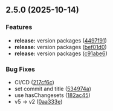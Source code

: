## 2.5.0 (2025-10-14)

### Features

* **release:** version packages ([4497f91](https://github.com/doprz/not-UTRP/commit/4497f91200cf28e8ed8ae6ad2cbaf45fbfd46521))
* **release:** version packages ([bef01d0](https://github.com/doprz/not-UTRP/commit/bef01d0d169965b8698373efc331679a27693899))
* **release:** version packages ([c91abe6](https://github.com/doprz/not-UTRP/commit/c91abe6d8838b1168472361ccab5fa4a669084cc))

### Bug Fixes

* CI/CD ([217cf6c](https://github.com/doprz/not-UTRP/commit/217cf6cc493124bfeb8e8729728569a19508a1a1))
* set commit and title ([534974a](https://github.com/doprz/not-UTRP/commit/534974ab402a3528ac7dbd5328af77ee71eeeec3))
* use hasChangesets ([182ac45](https://github.com/doprz/not-UTRP/commit/182ac45f4b091c8f41f5b197cf252b22eb433e6d))
* v5 -> v2 ([0aa333e](https://github.com/doprz/not-UTRP/commit/0aa333e7e7e027a5f2db2ae16756ede9706d684e))
